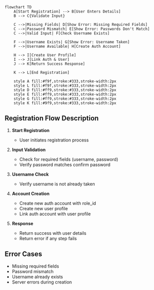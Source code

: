 ```mermaid
flowchart TD
    A[Start Registration] --> B[User Enters Details]
    B --> C{Validate Input}
    
    C -->|Missing Fields| D[Show Error: Missing Required Fields]
    C -->|Password Mismatch| E[Show Error: Passwords Don't Match]
    C -->|Valid Input| F[Check Username Exists]
    
    F -->|Username Exists| G[Show Error: Username Taken]
    F -->|Username Available| H[Create Auth Account]
    
    H --> I[Create User Profile]
    I --> J[Link Auth & User]
    J --> K[Return Success Response]
    
    K --> L[End Registration]

    style A fill:#f9f,stroke:#333,stroke-width:2px
    style L fill:#f9f,stroke:#333,stroke-width:2px
    style D fill:#ff9,stroke:#333,stroke-width:2px
    style E fill:#ff9,stroke:#333,stroke-width:2px
    style G fill:#ff9,stroke:#333,stroke-width:2px
    style K fill:#9f9,stroke:#333,stroke-width:2px
```

## Registration Flow Description

1. **Start Registration**
   - User initiates registration process

2. **Input Validation**
   - Check for required fields (username, password)
   - Verify password matches confirm password

3. **Username Check**
   - Verify username is not already taken

4. **Account Creation**
   - Create new auth account with role_id
   - Create new user profile
   - Link auth account with user profile

5. **Response**
   - Return success with user details
   - Return error if any step fails

## Error Cases
- Missing required fields
- Password mismatch
- Username already exists
- Server errors during creation 